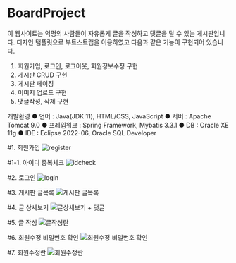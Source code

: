 # BoardProject

이 웹사이트는 익명의 사람들이 자유롭게 글을 작성하고 댓글을 달 수 있는 게시판입니다. 
디자인 탬플릿으로 부트스트랩을 이용하였고 다음과 같은 기능이 구현되어 있습니다.
			
1. 회원가입, 로그인, 로그아웃, 회원정보수정 구현
2. 게시판 CRUD 구현
3. 게시판 페이징
4. 이미지 업로드 구현
5. 댓글작성, 삭제 구현

개발환경
● 언어 : Java(JDK 11), HTML/CSS, JavaScript
● 서버 : Apache Tomcat 9.0
● 프레임워크 : Spring Framework, Mybatis 3.3.1
● DB : Oracle XE 11g
● IDE : Eclipse 2022-06, Oracle SQL Developer


#1. 회원가입
![register](https://user-images.githubusercontent.com/107376751/200276062-ef5bf205-6122-40a3-a92b-5dc8c001b1ed.JPG)

#1-1. 아이디 중복체크
![idcheck](https://user-images.githubusercontent.com/107376751/200276110-0cf000d4-cd2e-4400-aaed-214faf7ce36e.JPG)

#2. 로그인
![login](https://user-images.githubusercontent.com/107376751/200275963-abd70b5c-5fe7-42e9-82e0-99db1b1cc624.JPG)

#3.  게시판 글목록
![게시판 글목록](https://user-images.githubusercontent.com/107376751/200276239-35e0ba16-0d39-4aaa-8194-189b3592f70e.JPG)

#4. 글 상세보기
![글상세보기 + 댓글](https://user-images.githubusercontent.com/107376751/200276317-2143d143-c552-4ee9-91bb-c9a73f668195.JPG)

#5. 글 작성
![글작성란](https://user-images.githubusercontent.com/107376751/200276370-e9cbd698-7b61-4598-997b-eb901427a655.JPG)

#6. 회원수정 비밀번호 확인
![회원수정 비밀번호 확인](https://user-images.githubusercontent.com/107376751/200276450-01a894bf-5ecf-4a54-abc7-97ce36524b67.JPG)

#7. 회원수정란
![회원수정란](https://user-images.githubusercontent.com/107376751/200276527-ab130f7a-8320-48c3-b8dd-e439091a0de1.JPG)




